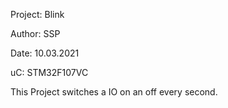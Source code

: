 Project: Blink

Author: SSP

Date: 10.03.2021

uC: STM32F107VC

This Project switches a IO on an off every second.
